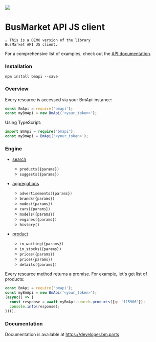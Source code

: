 ![](https://login.bm.parts/static/img/bm_logo_.svg)

# BusMarket API JS client


```
⚠ This is a DEMO version of the library 
BusMarket API JS client.
```
For a comprehensive list of examples, 
check out the [API documentation](https://developer.bm.parts/).


### Installation

```
npm install bmapi --save
```

### Overview

Every resource is accessed via your BmApi instance:

```js
const BmApi = require('bmapi');
const myBmApi = new BmApi('<your_token>');
```

Using TypeScript:

```typescript
import BmApi = require("bmapi");
const myBmApi = BmApi('<your_token>');
```

### Engine

* [search](https://developer.bm.parts/api/v2/search_products.html)
  * `products({params})`
  * `suggests({params})`
  
* [aggregations](https://developer.bm.parts/api/v2/search_products.html)
  * `advertisements({params})`
  * `brands({params})`
  * `nodes({params})`
  * `cars({params})`
  * `models({params})`
  * `engines({params})`
  * `history()`

* [product](https://developer.bm.parts/api/v2/product.html)
  * `in_waiting({params})`
  * `in_stocks({params})`
  * `prices({params})`
  * `price({params})`
  * `details({params})`

Every resource method returns a promise.
For example, let's get list of products:

```js
const BmApi = require('bmapi');
const myBmApi = new BmApi('<your_token>');
(async() => {
  const response = await myBmApi.search.products({q: '115906'});
  console.info(response);
})();
```

### Documentation

Documentation is available at https://developer.bm.parts
